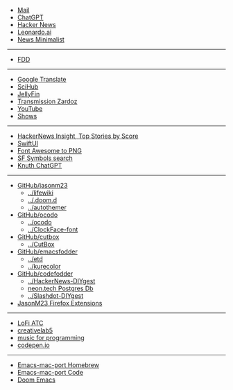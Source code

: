 - [Mail](https://mail.google.com/mail/u/0/#inbox)
- [ChatGPT](https://chat.openai.com/)
- [Hacker News](https://news.ycombinator.com/)
- [Leonardo.ai](https://app.leonardo.ai/ai-generations)
- [News Minimalist](https://www.newsminimalist.com/)
- - -
- [FDD](http://www.featuredrivendevelopment.com/)
- - - 
- [Google Translate](https://translate.google.com)
- [SciHub](https://www.sci-hub.se/)
- [JellyFin](http://192.168.1.100:8096/web/index.html#!/home.html)
- [Transmission Zardoz](http://192.168.1.100:9091)
- [YouTube](https://youtube.com)
- [Shows](https://showrss.info/timeline)
- - - 
- [HackerNews Insight, Top Stories by Score](https://hackernews-insight.vercel.app/story-list-by-score)
- [SwiftUI](https://developer.apple.com/documentation/swiftui/)
- [Font Awesome to PNG](https://fa2png.app/)
- [SF Symbols search](https://sfsymbols.com/)
- [Knuth ChatGPT](pages/knuth-chatgpt.html)
- - -
- [GitHub/jasonm23](https://github.com/jasonm23)
    - [../lifewiki](https://github.com/jasonm23/lifewiki)
    - [../.doom.d](https://github.com/jasonm23/.doom.d)
    - [../autothemer](https://github.com/jasonm23/autothemer)
- [GitHub/ocodo](https://github.com/ocodo)
    - [../ocodo](https://github.com/ocodo/ocodo)
    - [../ClockFace-font](https://github.com/ocodo/clockFace-font)
- [GitHub/cutbox](https://github.com/cutbox)
    - [../CutBox](https://github.com/cutbox/CutBox)
- [GitHub/emacsfodder](https://github.com/emacsfodder)
    - [../etd](https://github.com/emacsfodder/etd)
    - [../kurecolor](https://github.com/emacsfodder/kurecolor)
- [GitHub/codefodder](https://github.com/codefodder)
    - [../HackerNews-DIYgest](https://github.com/codefodder/HackerNews-DIYgest)
    - [neon.tech Postgres Db](https://neon.tech)
    - [../Slashdot-DIYgest](https://github.com/codefodder/Slashdot-DIYgest)
- [JasonM23 Firefox Extensions](https://addons.mozilla.org/en-GB/developers/addons)
- - -
- [LoFi ATC](https://www.lofiatc.com/)
- [creativelab5](https://creativelab5.com/)
- [music for programming](https://musicforprogramming.net/latest/)
- [codepen.io](https://codepen.io)
- - -
- [Emacs-mac-port Homebrew](https://github.com/railwaycat/homebrew-emacsmacport)
- [Emacs-mac-port Code](https://bitbucket.org/mituharu/emacs-mac/overview)
- [Doom Emacs](https://github.com/doomemacs/)


